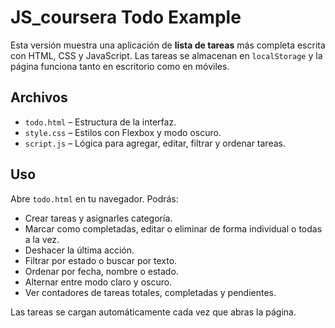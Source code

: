 # JS_coursera Todo Example

Esta versión muestra una aplicación de **lista de tareas** más completa escrita con HTML, CSS y JavaScript.
Las tareas se almacenan en `localStorage` y la página funciona tanto en escritorio como en móviles.

## Archivos
- `todo.html` – Estructura de la interfaz.
- `style.css` – Estilos con Flexbox y modo oscuro.
- `script.js` – Lógica para agregar, editar, filtrar y ordenar tareas.

## Uso
Abre `todo.html` en tu navegador. Podrás:

- Crear tareas y asignarles categoría.
- Marcar como completadas, editar o eliminar de forma individual o todas a la vez.
- Deshacer la última acción.
- Filtrar por estado o buscar por texto.
- Ordenar por fecha, nombre o estado.
- Alternar entre modo claro y oscuro.
- Ver contadores de tareas totales, completadas y pendientes.

Las tareas se cargan automáticamente cada vez que abras la página.
